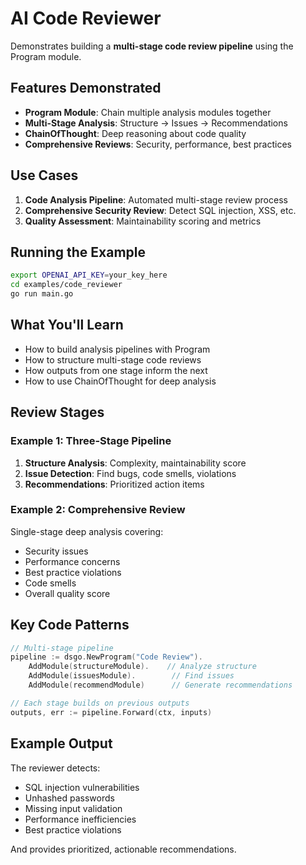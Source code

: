 # AI Code Reviewer

Demonstrates building a **multi-stage code review pipeline** using the Program module.

## Features Demonstrated

- **Program Module**: Chain multiple analysis modules together
- **Multi-Stage Analysis**: Structure → Issues → Recommendations
- **ChainOfThought**: Deep reasoning about code quality
- **Comprehensive Reviews**: Security, performance, best practices

## Use Cases

1. **Code Analysis Pipeline**: Automated multi-stage review process
2. **Comprehensive Security Review**: Detect SQL injection, XSS, etc.
3. **Quality Assessment**: Maintainability scoring and metrics

## Running the Example

```bash
export OPENAI_API_KEY=your_key_here
cd examples/code_reviewer
go run main.go
```

## What You'll Learn

- How to build analysis pipelines with Program
- How to structure multi-stage code reviews
- How outputs from one stage inform the next
- How to use ChainOfThought for deep analysis

## Review Stages

### Example 1: Three-Stage Pipeline
1. **Structure Analysis**: Complexity, maintainability score
2. **Issue Detection**: Find bugs, code smells, violations
3. **Recommendations**: Prioritized action items

### Example 2: Comprehensive Review
Single-stage deep analysis covering:
- Security issues
- Performance concerns
- Best practice violations
- Code smells
- Overall quality score

## Key Code Patterns

```go
// Multi-stage pipeline
pipeline := dsgo.NewProgram("Code Review").
    AddModule(structureModule).    // Analyze structure
    AddModule(issuesModule).        // Find issues
    AddModule(recommendModule)      // Generate recommendations

// Each stage builds on previous outputs
outputs, err := pipeline.Forward(ctx, inputs)
```

## Example Output

The reviewer detects:
- SQL injection vulnerabilities
- Unhashed passwords
- Missing input validation
- Performance inefficiencies
- Best practice violations

And provides prioritized, actionable recommendations.
